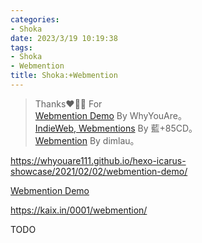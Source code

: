 ```yaml
---
categories:
- Shoka
date: 2023/3/19 10:19:38
tags:
- Shoka
- Webmention
title: Shoka:+Webmention
---
```

> Thanks❤️🌹😋 For   
[Webmention Demo](https://whyouare111.github.io/hexo-icarus-showcase/2021/02/02/webmention-demo/) By WhyYouAre。  
[IndieWeb, Webmentions](https://kwaa.dev/indieweb) By 藍+85CD。  
[Webmention](https://kaix.in/0001/webmention/) By dimlau。 

https://whyouare111.github.io/hexo-icarus-showcase/2021/02/02/webmention-demo/

[Webmention Demo](https://whyouare111.github.io/hexo-icarus-showcase/2021/02/02/webmention-demo/)

https://kaix.in/0001/webmention/

TODO